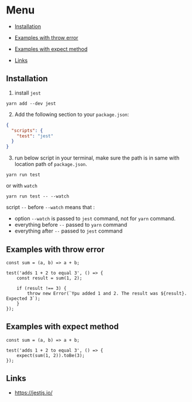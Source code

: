 # Menu

* [Installation](#installation)
* [Examples with throw error](#examples-with-throw-error)
* [Examples with expect method](#examples-with-expect-method)

* [Links](#links)

## Installation

1. install `jest`
```
yarn add --dev jest
```
2. Add the following section to your `package.json`:
```json
{
  "scripts": {
    "test": "jest"
  }
}
```
3. run below script in your terminal, make sure the path is in same with location path of `package.json`.
```
yarn run test
```
or with `watch`
```
yarn run test -- --watch
```
script `--` before `--watch` means that : 
- option `--watch` is passed to `jest` command, not for `yarn` command.
- everything before `--` passed to `yarn` command
- everything after `--` passed to `jest` command


## Examples with throw error

```es6
const sum = (a, b) => a + b;

test('adds 1 + 2 to equal 3', () => {
    const result = sum(1, 2);

    if (result !== 3) {
        throw new Error(`Ypu added 1 and 2. The result was ${result}. Expected 3`);
    }
});
```

## Examples with expect method

```es6
const sum = (a, b) => a + b;

test('adds 1 + 2 to equal 3', () => {
    expect(sum(1, 2)).toBe(3);
});
```

## Links

- https://jestjs.io/